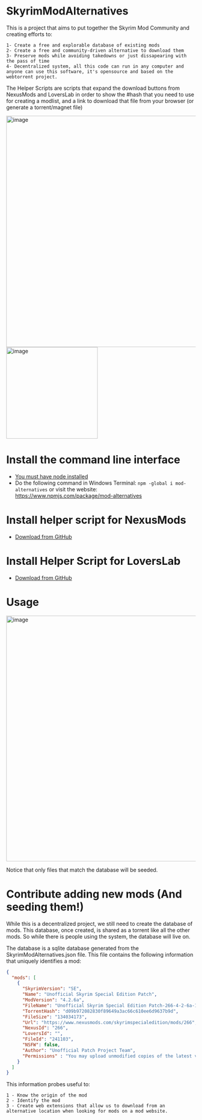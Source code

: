 # SkyrimModAlternatives
This is a project that aims to put together the Skyrim Mod Community and creating efforts to: 
```
1- Create a free and explorable database of existing mods
2- Create a free and community-driven alternative to download them
3- Preserve mods while avoiding takedowns or just dissapearing with the pass of time
4- Decentralized system, all this code can run in any computer and anyone can use this software, it's opensource and based on the webtorrent project. 
```


The Helper Scripts are scripts that expand the download buttons from NexusMods and LoversLab in order to show the #hash that you need to use for creating a modlist, and a link to download that file from your browser (or generate a torrent/magnet file)

<img width="614" alt="image" src="https://user-images.githubusercontent.com/6445619/163729234-a643fe86-7323-4f33-8e34-10fc34b81a6f.png">
<img width="243" alt="image" src="https://user-images.githubusercontent.com/6445619/163729250-a5acf6da-3494-4a92-976c-957a09e02528.png">

# Install the command line interface
- [You must have node installed](https://nodejs.org/en/download/)
- Do the following command in Windows Terminal: `npm -global i mod-alternatives` or visit the website: https://www.npmjs.com/package/mod-alternatives

# Install helper script for NexusMods
- [Download from GitHub](https://github.com/Rucadi/SkyrimModAlternatives/raw/master/scripts/sma_nexus.user.js)
# Install Helper Script for LoversLab
- [Download from GitHub](https://github.com/Rucadi/SkyrimModAlternatives/raw/master/scripts/sma_loverslab.user.js)



# Usage

<img width="652" alt="image" src="https://user-images.githubusercontent.com/6445619/163731231-ec3a50c6-705b-47fc-a5cd-789fea48a6fc.png">

Notice that only files that match the database will be seeded.


# Contribute adding new mods (And seeding them!)

While this is a decentralized project, we still need to create the database of mods. 
This database, once created, is shared as a torrent like all the other mods. So while there is people using the system, the database will live on.

The database is a sqlite database generated from the SkyrimModAlternatives.json file. 
This file contains the following information that uniquely identifies a mod:
```json
{
  "mods": [
    {
      "SkyrimVersion": "SE",
      "Name": "Unofficial Skyrim Special Edition Patch",
      "ModVersion": "4.2.6a",
      "FileName": "Unofficial Skyrim Special Edition Patch-266-4-2-6a-1636838663.7z",
      "TorrentHash": "d09b972082830f89649a3ac66c610ee6d9637b9d",
      "FileSize": "134034173", 
      "Url": "https://www.nexusmods.com/skyrimspecialedition/mods/266",
      "NexusId": "266",
      "LoversId": "",
      "FileId": "241103",
      "NSFW": false,
      "Author": "Unofficial Patch Project Team",
      "Permissions" : "You may upload unmodified copies of the latest version of the patch to any website of your choosing so long as the documentation is retained as-is."
    }
  ]
}

```
This information probes useful to: 

```
1 - Know the origin of the mod
2 - Identify the mod
3 - Create web extensions that allow us to download from an alternative location when looking for mods on a mod website.
```
